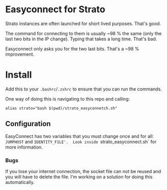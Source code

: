# Easyconnect for Strato

Strato instances are often launched for short lived purposes. That's good. 

The command for connecting to them is usually ~98 % the same (only the last two bits in the IP change). Typing that takes a long time. That's bad. 

Easyconnect only asks you for the two last bits. That's a ~98 % improvement.

# Install

Add this to your `.bashrc`/`.zshrc` to ensure that you can run the commands.

One way of doing this is navigating to this repo and calling: 
```
alias strato="bash $(pwd)/strato_easyconnetch.sh"
```

## Configuration

EasyConnect has two variables that you must change once and for all: `JUMPHOST` and `IDENTITY_FILE'. 
Look inside `strato_easyconnect.sh` for more information.

### Bugs
If you lose your internet connection, the socket file can not be reused and you will have to delete the file.
I'm working on a solution for doing this automatically.
